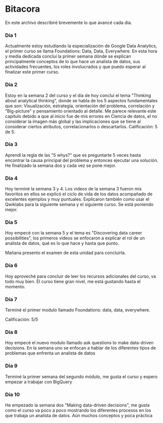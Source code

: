 # Bitacora

En este archivo describiré brevemente lo que avancé cada día.

### Día 1
Actualmente estoy estudiando la especialización de Google Data Analytics, el primer curso se llama Foundations: Data, Data, Everywhere. En esta hora y media dedicada concluí la primer semana dónde se explican principalmente conceptos de lo que hace un analista de datos, sus actividades frecuentes, los roles involucrados y que puedo esperar al finalizar este primer curso.

### Día 2
Estoy en la semana 2 del curso y el día de hoy concluí el tema "Thinking about analytical thinking", donde se habla de los 5 aspectos fundamentales que son: Visualización, estrategia, orientación del problema, correlación y "Big-picture" y pensamiento orientado al detalle. Me parece relevante este capítulo debido a que al inicio fue de mis errores en Ciencia de datos, el no considerar la imagen más global y las implicaciones que se tiene al considerar ciertos atributos, correlacionarlos o descartarlos. 
Calificación: 5 de 5.

### Día 3
Aprendí la regla de las "5 whys?" que es preguntarte 5 veces hasta encontrar la causa principal del problema y entonces ejecutar una solución. He finalizado la semana dos y cada vez se pone mejor.


### Día 4
Hoy terminé la semana 3 y 4. Los videos de la semana 3 fueron mis favoritos en ellos se explicó el ciclo de vida de los datos acompañado de excelentes ejemplos y muy puntuales. Explicaron también como usar el Qwiklabs para la siguiente semana y el siguiente curso. Se está poniendo mejor.


### Día 5
Hoy empecé con la semana 5 y el tema es "Discovering data career possibilities", los primeros videos se enfocaron a explicar el rol de un analista de datos, qué es lo que hace y hasta que punto. 

Mañana presento el examen de esta unidad para concluirla.

### Día 6
Hoy aproveché para concluir de leer los recursos adicionales del curso, va todo muy bien. El curso tiene gran nivel, me está gustando hasta el momento.

### Día 7
Terminé el primer modulo llamado Foundations: data, data, everywhere.

Calificación: 5/5


### Día 8
Hoy empecé el nuevo modulo llamado ask questions to make data-driven decisions. En la semana uno se enfocan a hablar de los diferentes tipos de problemas que enfrenta un analista de datos

### Día 9
Terminé la primer semana del segundo módulo, me gusta el curso y espero empezar a trabajar con BigQuery


### Día 10
He empezado la semana dos "Making data-driven decisions", me gusta como el curso va poco a poco mostrando los diferentes procesos en los que trabaja un analista de datos. Aún muchos conceptos y poca práctica
